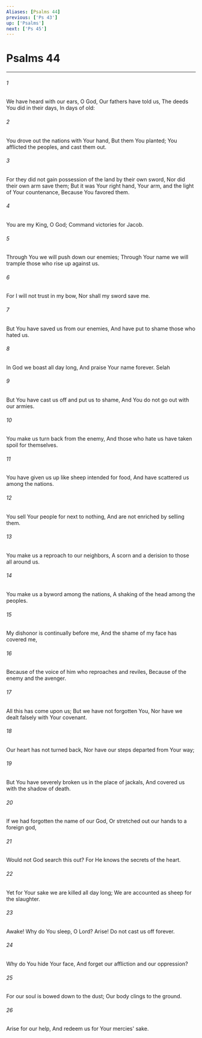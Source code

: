 ```yaml
---
Aliases: [Psalms 44]
previous: ['Ps 43']
up: ['Psalms']
next: ['Ps 45']
---
```

# Psalms 44

***


###### 1 
We have heard with our ears, O God, Our fathers have told us, The deeds You did in their days, In days of old: 

###### 2 
You drove out the nations with Your hand, But them You planted; You afflicted the peoples, and cast them out. 

###### 3 
For they did not gain possession of the land by their own sword, Nor did their own arm save them; But it was Your right hand, Your arm, and the light of Your countenance, Because You favored them. 

###### 4 
You are my King, O God; Command victories for Jacob. 

###### 5 
Through You we will push down our enemies; Through Your name we will trample those who rise up against us. 

###### 6 
For I will not trust in my bow, Nor shall my sword save me. 

###### 7 
But You have saved us from our enemies, And have put to shame those who hated us. 

###### 8 
In God we boast all day long, And praise Your name forever. Selah 

###### 9 
But You have cast us off and put us to shame, And You do not go out with our armies. 

###### 10 
You make us turn back from the enemy, And those who hate us have taken spoil for themselves. 

###### 11 
You have given us up like sheep intended for food, And have scattered us among the nations. 

###### 12 
You sell Your people for next to nothing, And are not enriched by selling them. 

###### 13 
You make us a reproach to our neighbors, A scorn and a derision to those all around us. 

###### 14 
You make us a byword among the nations, A shaking of the head among the peoples. 

###### 15 
My dishonor is continually before me, And the shame of my face has covered me, 

###### 16 
Because of the voice of him who reproaches and reviles, Because of the enemy and the avenger. 

###### 17 
All this has come upon us; But we have not forgotten You, Nor have we dealt falsely with Your covenant. 

###### 18 
Our heart has not turned back, Nor have our steps departed from Your way; 

###### 19 
But You have severely broken us in the place of jackals, And covered us with the shadow of death. 

###### 20 
If we had forgotten the name of our God, Or stretched out our hands to a foreign god, 

###### 21 
Would not God search this out? For He knows the secrets of the heart. 

###### 22 
Yet for Your sake we are killed all day long; We are accounted as sheep for the slaughter. 

###### 23 
Awake! Why do You sleep, O Lord? Arise! Do not cast us off forever. 

###### 24 
Why do You hide Your face, And forget our affliction and our oppression? 

###### 25 
For our soul is bowed down to the dust; Our body clings to the ground. 

###### 26 
Arise for our help, And redeem us for Your mercies' sake.
